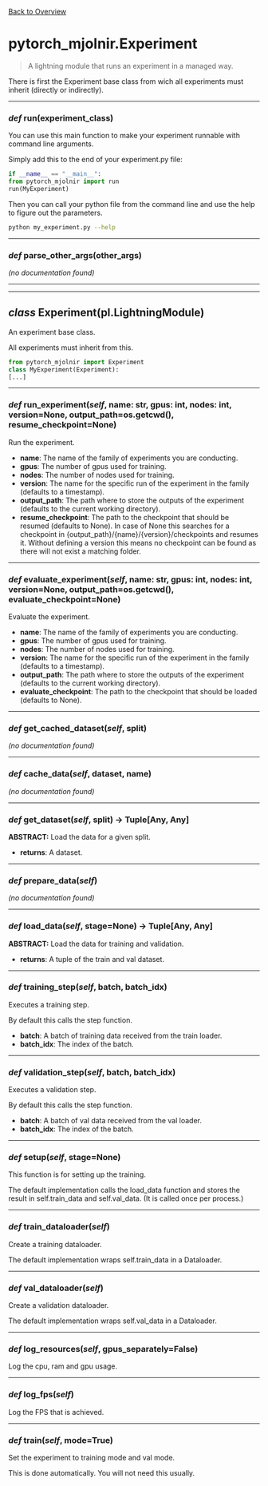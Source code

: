 [Back to Overview](../README.md)



# pytorch_mjolnir.Experiment

> A lightning module that runs an experiment in a managed way.

There is first the Experiment base class from wich all experiments must inherit (directly or indirectly).


---
### *def* **run**(experiment_class)

You can use this main function to make your experiment runnable with command line arguments.

Simply add this to the end of your experiment.py file:

```python
if __name__ == "__main__":
from pytorch_mjolnir import run
run(MyExperiment)
```

Then you can call your python file from the command line and use the help to figure out the parameters.
```bash
python my_experiment.py --help
```


---
### *def* **parse_other_args**(other_args)

*(no documentation found)*

---
---
## *class* **Experiment**(pl.LightningModule)

An experiment base class.

All experiments must inherit from this.

```python
from pytorch_mjolnir import Experiment
class MyExperiment(Experiment):
[...]
```


---
### *def* **run_experiment**(*self*, name: str, gpus: int, nodes: int, version=None, output_path=os.getcwd(), resume_checkpoint=None)

Run the experiment.

* **name**: The name of the family of experiments you are conducting.
* **gpus**: The number of gpus used for training.
* **nodes**: The number of nodes used for training.
* **version**: The name for the specific run of the experiment in the family (defaults to a timestamp).
* **output_path**: The path where to store the outputs of the experiment (defaults to the current working directory).
* **resume_checkpoint**: The path to the checkpoint that should be resumed (defaults to None).
In case of None this searches for a checkpoint in {output_path}/{name}/{version}/checkpoints and resumes it.
Without defining a version this means no checkpoint can be found as there will not exist a  matching folder.


---
### *def* **evaluate_experiment**(*self*, name: str, gpus: int, nodes: int, version=None, output_path=os.getcwd(), evaluate_checkpoint=None)

Evaluate the experiment.

* **name**: The name of the family of experiments you are conducting.
* **gpus**: The number of gpus used for training.
* **nodes**: The number of nodes used for training.
* **version**: The name for the specific run of the experiment in the family (defaults to a timestamp).
* **output_path**: The path where to store the outputs of the experiment (defaults to the current working directory).
* **evaluate_checkpoint**: The path to the checkpoint that should be loaded (defaults to None).


---
### *def* **get_cached_dataset**(*self*, split)

*(no documentation found)*

---
### *def* **cache_data**(*self*, dataset, name)

*(no documentation found)*

---
### *def* **get_dataset**(*self*, split) -> Tuple[Any, Any]

**ABSTRACT:** Load the data for a given split.

* **returns**: A dataset.


---
### *def* **prepare_data**(*self*)

*(no documentation found)*

---
### *def* **load_data**(*self*, stage=None) -> Tuple[Any, Any]

**ABSTRACT:** Load the data for training and validation.

* **returns**: A tuple of the train and val dataset.


---
### *def* **training_step**(*self*, batch, batch_idx)

Executes a training step.

By default this calls the step function.
* **batch**: A batch of training data received from the train loader.
* **batch_idx**: The index of the batch.


---
### *def* **validation_step**(*self*, batch, batch_idx)

Executes a validation step.

By default this calls the step function.
* **batch**: A batch of val data received from the val loader.
* **batch_idx**: The index of the batch.


---
### *def* **setup**(*self*, stage=None)

This function is for setting up the training.

The default implementation calls the load_data function and
stores the result in self.train_data and self.val_data.
(It is called once per process.)


---
### *def* **train_dataloader**(*self*)

Create a training dataloader.

The default implementation wraps self.train_data in a Dataloader.


---
### *def* **val_dataloader**(*self*)

Create a validation dataloader.

The default implementation wraps self.val_data in a Dataloader.


---
### *def* **log_resources**(*self*, gpus_separately=False)

Log the cpu, ram and gpu usage.


---
### *def* **log_fps**(*self*)

Log the FPS that is achieved.


---
### *def* **train**(*self*, mode=True)

Set the experiment to training mode and val mode.

This is done automatically. You will not need this usually.


